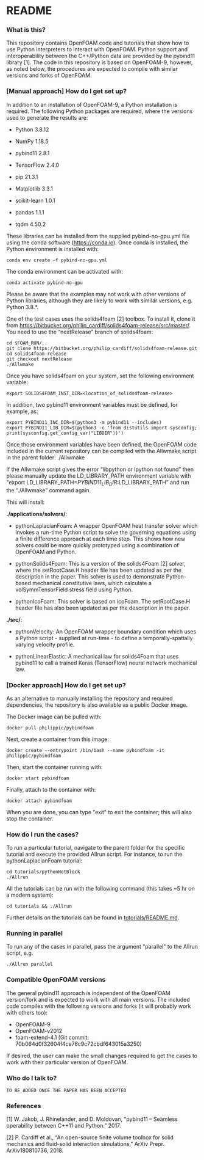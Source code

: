 # README #

### What is this? ###

This repository contains OpenFOAM code and tutorials that show how to use Python interpreters to interact with OpenFOAM. Python support and interoperability between the C++/Python data are provided by the pybind11 library [1]. The code in this repository is based on OpenFOAM-9, however, as noted below, the procedures are expected to compile with similar versions and forks of OpenFOAM.




### [Manual approach] How do I get set up? ###

In addition to an installation of OpenFOAM-9, a Python installation is required. The following Python packages are required, where the versions used to generate the results are:

* Python 3.8.12

* NumPy 1.18.5

* pybind11 2.8.1

* TensorFlow 2.4.0

* pip 21.3.1

* Matplotlib 3.3.1

* scikit-learn 1.0.1

* pandas 1.1.1

* tqdm 4.50.2

These libraries can be installed from the supplied pybind-no-gpu.yml file using the conda software (https://conda.io). Once conda is installed, the Python environment is installed with:

    conda env create -f pybind-no-gpu.yml

The conda environment can be activated with:

    conda activate pybind-no-gpu

Please be aware that the examples may not work with other versions of Python libraries, although they are likely to work with similar versions, e.g. Python 3.8.*.

One of the test cases uses the solids4foam [2] toolbox. To install it, clone it from https://bitbucket.org/philip_cardiff/solids4foam-release/src/master/. You need to use the “nextRelease” branch of solids4foam:

    cd $FOAM_RUN/..
    git clone https://bitbucket.org/philip_cardiff/solids4foam-release.git
    cd solids4foam-release
    git checkout nextRelease
    ./Allwmake

Once you have solids4foam on your system, set the following environment variable:

    export SOLIDS4FOAM_INST_DIR=<location_of_solids4foam-release>

In addition, two pybind11 environment variables must be defined, for example, as:

    export PYBIND11_INC_DIR=$(python3 -m pybind11 --includes)
    export PYBIND11_LIB_DIR=$(python3 -c 'from distutils import sysconfig; print(sysconfig.get_config_var("LIBDIR"))')

Once those environment variables have been defined, the OpenFOAM code included in the current repository can be compiled with the Allwmake script in the parent folder:
    ./Allwmake

If the Allwmake script gives the error “libpython or lpython not found” then please manually update the LD_LIBRARY_PATH environment variable with "export LD_LIBRARY_PATH=$PYBIND11_LIB_DIR:$LD_LIBRARY_PATH” and run the “./Allwmake” command again.

This will install:

**./applications/solvers/**:

* pythonLaplacianFoam: A wrapper OpenFOAM heat transfer solver which invokes a run-time Python script to solve the governing equations using a finite difference approach at each time step. This shows how new solvers could be more quickly prototyped using a combination of OpenFOAM and Python.

* pythonSolids4Foam: This is a version of the solids4Foam [2] solver, where the setRootCase.H header file has been updated as per the description in the paper. This solver is used to demonstrate Python-based mechanical constitutive laws, which calculate a volSymmTensorField stress field using Python.

* pythonIcoFoam: This solver is based on icoFoam. The setRootCase.H header file has also been updated as per the description in the paper. 

**./src/**:

* pythonVelocity: An OpenFOAM wrapper boundary condition which uses a Python script - supplied at run-time - to define a temporally-spatially varying velocity profile.

* pythonLinearElastic: A mechanical law for solids4Foam that uses pybind11 to call a trained Keras (TensorFlow) neural network mechanical law.



### [Docker approach] How do I get set up? ###

As an alternative to manually installing the repository and required dependencies, the repository is also available as a public Docker image.

The Docker image can be pulled with:

    docker pull philippic/pybindfoam

Next, create a container from this image:

    docker create --entrypoint /bin/bash --name pybindfoam -it philippic/pybindfoam

Then, start the container running with:

    docker start pybindfoam

Finally, attach to the container with:

    docker attach pybindfoam

When you are done, you can type "exit" to exit the container; this will also stop the container.



### How do I run the cases? ###

To run a particular tutorial, navigate to the parent folder for the specific tutorial and execute the provided Allrun script. For instance, to run the pythonLaplacianFoam tutorial:

    cd tutorials/pythonHotBlock
    ./Allrun

All the tutorials can be run with the following command (this takes ~5 hr on a modern system):

    cd tutorials && ./Allrun

Further details on the tutorials can be found in [tutorials/README.md](tutorials/README.md).

### Running in parallel

To run any of the cases in parallel, pass the argument "parallel" to the Allrun script, e.g.

    ./Allrun parallel

### Compatible OpenFOAM versions ###

The general pybind11 approach is independent of the OpenFOAM version/fork and is expected to work with all main versions. The included code compiles with the following versions and forks (it will probably work with others too): 

* OpenFOAM-9
* OpenFOAM-v2012
* foam-extend-4.1 (Git commit: 70b064d0f32604f4ce76c9c72cbdf643015a3250)

If desired, the user can make the small changes required to get the cases to work with their particular version of OpenFOAM.


### Who do I talk to? ###

    TO BE ADDED ONCE THE PAPER HAS BEEN ACCEPTED



### References ###

[1]	W. Jakob, J. Rhinelander, and D. Moldovan, “pybind11 – Seamless operability between C++11 and Python.” 2017.

[2]	P. Cardiff et al., “An open-source finite volume toolbox for solid mechanics and fluid-solid interaction simulations,” ArXiv Prepr. ArXiv180810736, 2018.

